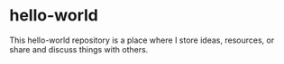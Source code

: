 # hello-world
This hello-world repository is a place where I store ideas, resources, or share and discuss things with others.
